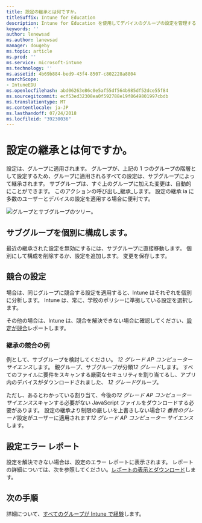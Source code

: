 ```yaml
---
title: 設定の継承とは何ですか。
titleSuffix: Intune for Education
description: Intune for Education を使用してデバイスのグループの設定を管理する方法について説明します。
keywords: ''
author: lenewsad
ms.author: lanewsad
manager: dougeby
ms.topic: article
ms.prod: ''
ms.service: microsoft-intune
ms.technology: ''
ms.assetid: 4b69b884-bed9-43f4-8507-c802228a8804
searchScope:
- IntuneEDU
ms.openlocfilehash: abd06263e86c0e5af55df564b985df52dce55f84
ms.sourcegitcommit: ecf53ed32308ea0f592788e19f8649801997cbdb
ms.translationtype: MT
ms.contentlocale: ja-JP
ms.lasthandoff: 07/24/2018
ms.locfileid: "39230036"
---
```

# <a name="what-is-settings-inheritance"></a>設定の継承とは何ですか。

設定は、グループに適用されます。 グループが、上記の 1 つのグループの階層として設定するため、グループに適用されるすべての設定は、サブグループによって継承されます。 サブグループは、すぐ上のグループに加えた変更は、自動的にことができます。 このアクションの呼び出し_継承_します。 設定の継承 ia に多数のユーザーとデバイスの設定を適用する場合に便利です。  


  ![グループとサブグループのツリー。](./media/groups-002-inheritance.png)  


## <a name="configure-subgroups-individually"></a>サブグループを個別に構成します。  

最近の継承された設定を無効にするには、サブグループに直接移動します。 個別にして構成を削除するか、設定を追加します。 変更を保存します。

## <a name="settings-in-conflict"></a>競合の設定  

場合は、同じグループに競合する設定を適用すると、Intune はそれぞれを個別に分析します。 Intune は、常に、学校のポリシーに準拠している設定を選択します。

その他の場合は、Intune は、競合を解決できない場合に確認してください、[設定が競合](what-are-reports.md)レポートします。

### <a name="example-of-inheritance-conflict"></a>継承の競合の例  

例として、サブグループを検討してください。 *12 グレード AP コンピューター サイエンス*します。 親グループ、サブグループが分類*12 グレード*します。 すべてのファイルに要件をスキャンする厳密なセキュリティを割り当てるし、アプリ内のデバイスがダウンロードされました、 *12 グレード*グループ。

ただし、あるとわかっている割り当て、今後の*12 グレード AP コンピューター サイエンス*スキャンする必要がない JavaScript ファイルをダウンロードする必要があります。 設定の継承より制限の厳しいを上書きしない場合*12 番目のグレード*設定がユーザーに適用されます*12 グレード AP コンピューター サイエンス*します。

## <a name="settings-error-report"></a>設定エラー レポート

設定を解決できない場合は、設定のエラー レポートに表示されます。 レポートの詳細については、次を参照してください。[レポートの表示とダウンロード](what-are-reports.md)します。  

## <a name="next-steps"></a>次の手順  
詳細について、[すべてのグループが Intune で経験](https://docs.microsoft.com/intune/deploy-use/use-groups-to-manage-users-and-devices-with-microsoft-intune)します。
